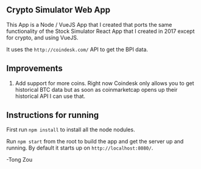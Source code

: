 ## Crypto Simulator Web App

This App is a Node / VueJS App that I created that ports the same functionality of the Stock Simulator React App that
I created in 2017 except for crypto, and using VueJS.

It uses the `http://coindesk.com/` API to get the BPI data.

## Improvements

1) Add support for more coins. Right now Coindesk only allows you to get historical BTC data but as soon as coinmarketcap
opens up their historical API I can use that.

## Instructions for running

First run `npm install` to install all the node nodules.

Run `npm start` from the root to build the app and get the server up and running.
By default it starts up on `http://localhost:8080/`.

-Tong Zou
